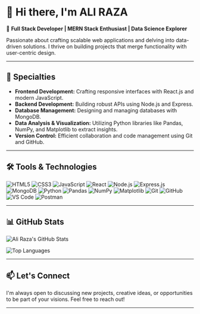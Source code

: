 # 👋 Hi there, I'm ALI RAZA

🎯 **Full Stack Developer | MERN Stack Enthusiast | Data Science Explorer**

Passionate about crafting scalable web applications and delving into data-driven solutions. I thrive on building projects that merge functionality with user-centric design.

---

## 🧰 Specialties

- **Frontend Development:** Crafting responsive interfaces with React.js and modern JavaScript.
- **Backend Development:** Building robust APIs using Node.js and Express.
- **Database Management:** Designing and managing databases with MongoDB.
- **Data Analysis & Visualization:** Utilizing Python libraries like Pandas, NumPy, and Matplotlib to extract insights.
- **Version Control:** Efficient collaboration and code management using Git and GitHub.

---

## 🛠️ Tools & Technologies

![HTML5](https://img.shields.io/badge/HTML5-E34F26?style=for-the-badge&logo=html5&logoColor=white)
![CSS3](https://img.shields.io/badge/CSS3-1572B6?style=for-the-badge&logo=css3&logoColor=white)
![JavaScript](https://img.shields.io/badge/JavaScript-F7DF1E?style=for-the-badge&logo=javascript&logoColor=black)
![React](https://img.shields.io/badge/React-20232A?style=for-the-badge&logo=react&logoColor=61DAFB)
![Node.js](https://img.shields.io/badge/Node.js-339933?style=for-the-badge&logo=nodedotjs&logoColor=white)
![Express.js](https://img.shields.io/badge/Express.js-000000?style=for-the-badge&logo=express&logoColor=white)
![MongoDB](https://img.shields.io/badge/MongoDB-4EA94B?style=for-the-badge&logo=mongodb&logoColor=white)
![Python](https://img.shields.io/badge/Python-3776AB?style=for-the-badge&logo=python&logoColor=white)
![Pandas](https://img.shields.io/badge/Pandas-150458?style=for-the-badge&logo=pandas&logoColor=white)
![NumPy](https://img.shields.io/badge/NumPy-013243?style=for-the-badge&logo=numpy&logoColor=white)
![Matplotlib](https://img.shields.io/badge/Matplotlib-11557C?style=for-the-badge&logo=matplotlib&logoColor=white)
![Git](https://img.shields.io/badge/Git-F05032?style=for-the-badge&logo=git&logoColor=white)
![GitHub](https://img.shields.io/badge/GitHub-181717?style=for-the-badge&logo=github&logoColor=white)
![VS Code](https://img.shields.io/badge/VS_Code-007ACC?style=for-the-badge&logo=visual-studio-code&logoColor=white)
![Postman](https://img.shields.io/badge/Postman-FF6C37?style=for-the-badge&logo=postman&logoColor=white)

---

## 📊 GitHub Stats

![Ali Raza's GitHub Stats](https://github-readme-stats.vercel.app/api?username=Ali-Raza-12&show_icons=true&theme=radical)

![Top Languages](https://github-readme-stats.vercel.app/api/top-langs/?username=Ali-Raza-12&layout=compact&theme=radical)

---

## 📫 Let's Connect

I'm always open to discussing new projects, creative ideas, or opportunities to be part of your visions. Feel free to reach out!

---

